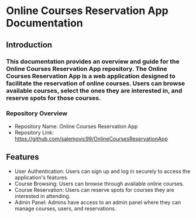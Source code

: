 # **Online Courses Reservation App Documentation**
## Introduction

### This documentation provides an overview and guide for the Online Courses Reservation App repository. The Online Courses Reservation App is a web application designed to facilitate the reservation of online courses. Users can browse available courses, select the ones they are interested in, and reserve spots for those courses.
### Repository Overview

* Repository Name: Online Courses Reservation App
* Repository Link: https://github.com/salemovic99/OnlineCoursesReservationApp

## Features

* User Authentication: Users can sign up and log in securely to access the application's features.
* Course Browsing: Users can browse through available online courses.
* Course Reservation: Users can reserve spots for courses they are interested in attending.
* Admin Panel: Admins have access to an admin panel where they can manage courses, users, and reservations.
